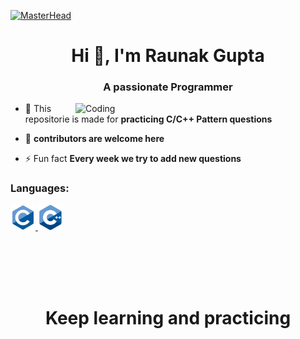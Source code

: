 [![MasterHead](https://www.educative.io/v2api/editorpage/5295407815458816/image/4810048073629696)](https://rishavchanda.io)

<h1 align="center">Hi 👋, I'm Raunak Gupta</h1>
<h3 align="center">A passionate Programmer</h3>
<img align="right" alt="Coding" width="400" src="https://media.tenor.com/uYP_Nkq8VPsAAAAM/coding-hello-world.gif">

- 🌱 This repositorie is made for **practicing C/C++ Pattern questions**

- 💬 **contributors are welcome here**

- ⚡ Fun fact **Every week we try to add new questions**

<h3 align="left">Languages:</h3>
<p align="left"> <a href="https://www.cprogramming.com/" target="_blank" rel="noreferrer"> <img src="https://raw.githubusercontent.com/devicons/devicon/master/icons/c/c-original.svg" alt="c" width="40" height="40"/> </a> <a href="https://www.w3schools.com/cpp/" target="_blank" rel="noreferrer"> <img src="https://raw.githubusercontent.com/devicons/devicon/master/icons/cplusplus/cplusplus-original.svg" alt="cplusplus" width="40" height="40"/> </a> </p>
<br>
<br>
<br>
<br>
<h1 align="center">Keep learning and practicing</h1>
